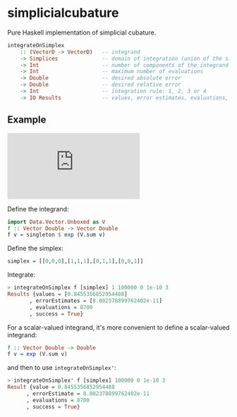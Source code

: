 # simplicialcubature

Pure Haskell implementation of simplicial cubature.

```haskell
integrateOnSimplex
    :: (VectorD -> VectorD)   -- integrand
    -> Simplices              -- domain of integration (union of the simplices)
    -> Int                    -- number of components of the integrand
    -> Int                    -- maximum number of evaluations
    -> Double                 -- desired absolute error
    -> Double                 -- desired relative error
    -> Int                    -- integration rule: 1, 2, 3 or 4
    -> IO Results             -- values, error estimates, evaluations, success
```

## Example

![equation](http://latex.codecogs.com/gif.latex?%5Cint_0%5E1%5Cint_0%5Ex%5Cint_0%5Ey%5Cexp%28x+y+z%29%5C,%5Cmathrm%7Bd%7Dz%5C,%5Cmathrm%7Bd%7Dy%5C,%5Cmathrm%7Bd%7Dx=%5Cfrac%7B1%7D%7B6%7D%28e-1%29%5E3%5Capprox%20.8455356853)

Define the integrand:

```haskell
import Data.Vector.Unboxed as V
f :: Vector Double -> Vector Double
f v = singleton $ exp (V.sum v)
```

Define the simplex:

```haskell
simplex = [[0,0,0],[1,1,1],[0,1,1],[0,0,1]]
```

Integrate:

```haskell
> integrateOnSimplex f [simplex] 1 100000 0 1e-10 3
Results {values = [0.8455356852954488]
       , errorEstimates = [8.082378899762402e-11]
       , evaluations = 8700
       , success = True}
```

For a scalar-valued integrand, it's more convenient to define a scalar-valued
integrand:

```haskell
f :: Vector Double -> Double
f v = exp (V.sum v)
```

and then to use `integrateOnSimplex'`:

```haskell
> integrateOnSimplex' f [simplex] 100000 0 1e-10 3
Result {value = 0.8455356852954488
      , errorEstimate = 8.082378899762402e-11
      , evaluations = 8700
      , success = True}
```
